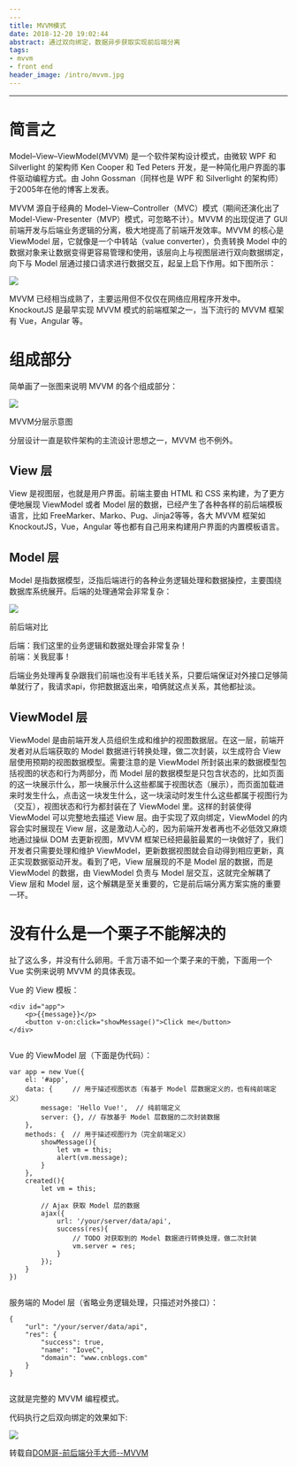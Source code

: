 ```yaml
---
---
title: MVVM模式
date: 2018-12-20 19:02:44
abstract: 通过双向绑定，数据异步获取实现前后端分离
tags:
- mvvm
- front end
header_image: /intro/mvvm.jpg
---
```

---


# 简言之

Model–View–ViewModel(MVVM) 是一个软件架构设计模式，由微软 WPF 和 Silverlight 的架构师 Ken Cooper 和 Ted Peters 开发，是一种简化用户界面的事件驱动编程方式。由 John Gossman（同样也是 WPF 和 Silverlight 的架构师）于2005年在他的博客上发表。

MVVM 源自于经典的 Model–View–Controller（MVC）模式（期间还演化出了 Model-View-Presenter（MVP）模式，可忽略不计）。MVVM 的出现促进了 GUI 前端开发与后端业务逻辑的分离，极大地提高了前端开发效率。MVVM 的核心是 ViewModel 层，它就像是一个中转站（value converter），负责转换 Model 中的数据对象来让数据变得更容易管理和使用，该层向上与视图层进行双向数据绑定，向下与 Model 层通过接口请求进行数据交互，起呈上启下作用。如下图所示：

![](https://images2017.cnblogs.com/blog/882926/201711/882926-20171115175942921-775941263.png)


MVVM 已经相当成熟了，主要运用但不仅仅在网络应用程序开发中。KnockoutJS 是最早实现 MVVM 模式的前端框架之一，当下流行的 MVVM 框架有 Vue，Angular 等。

# 组成部分

简单画了一张图来说明 MVVM 的各个组成部分：

![](https://images2017.cnblogs.com/blog/882926/201711/882926-20171115175958671-1955710845.png)

MVVM分层示意图

分层设计一直是软件架构的主流设计思想之一，MVVM 也不例外。

##  View 层

View 是视图层，也就是用户界面。前端主要由 HTML 和 CSS 来构建，为了更方便地展现 ViewModel 或者 Model 层的数据，已经产生了各种各样的前后端模板语言，比如 FreeMarker、Marko、Pug、Jinja2等等，各大 MVVM 框架如 KnockoutJS，Vue，Angular 等也都有自己用来构建用户界面的内置模板语言。

## Model 层

Model 是指数据模型，泛指后端进行的各种业务逻辑处理和数据操控，主要围绕数据库系统展开。后端的处理通常会非常复杂：

![](https://images2017.cnblogs.com/blog/882926/201711/882926-20171115180046718-1139564648.png)

前后端对比

后端：我们这里的业务逻辑和数据处理会非常复杂！  
前端：关我屁事！

后端业务处理再复杂跟我们前端也没有半毛钱关系，只要后端保证对外接口足够简单就行了，我请求api，你把数据返出来，咱俩就这点关系，其他都扯淡。

## ViewModel 层

ViewModel 是由前端开发人员组织生成和维护的视图数据层。在这一层，前端开发者对从后端获取的 Model 数据进行转换处理，做二次封装，以生成符合 View 层使用预期的视图数据模型。需要注意的是 ViewModel 所封装出来的数据模型包括视图的状态和行为两部分，而 Model 层的数据模型是只包含状态的，比如页面的这一块展示什么，那一块展示什么这些都属于视图状态（展示），而页面加载进来时发生什么，点击这一块发生什么，这一块滚动时发生什么这些都属于视图行为（交互），视图状态和行为都封装在了 ViewModel 里。这样的封装使得 ViewModel 可以完整地去描述 View 层。由于实现了双向绑定，ViewModel 的内容会实时展现在 View 层，这是激动人心的，因为前端开发者再也不必低效又麻烦地通过操纵 DOM 去更新视图，MVVM 框架已经把最脏最累的一块做好了，我们开发者只需要处理和维护 ViewModel，更新数据视图就会自动得到相应更新，真正实现数据驱动开发。看到了吧，View 层展现的不是 Model 层的数据，而是 ViewModel 的数据，由 ViewModel 负责与 Model 层交互，这就完全解耦了 View 层和 Model 层，这个解耦是至关重要的，它是前后端分离方案实施的重要一环。

# 没有什么是一个栗子不能解决的

扯了这么多，并没有什么卵用。千言万语不如一个栗子来的干脆，下面用一个 Vue 实例来说明 MVVM 的具体表现。

Vue 的 View 模板：

```
<div id="app">
    <p>{{message}}</p>
    <button v-on:click="showMessage()">Click me</button>
</div>
 
```

Vue 的 ViewModel 层（下面是伪代码）：

```
var app = new Vue({
    el: '#app',
    data: {     // 用于描述视图状态（有基于 Model 层数据定义的，也有纯前端定义）
        message: 'Hello Vue!',  // 纯前端定义
        server: {}, // 存放基于 Model 层数据的二次封装数据
    },
    methods: {  // 用于描述视图行为（完全前端定义）
        showMessage(){
            let vm = this;
            alert(vm.message);
        }
    },
    created(){
        let vm = this;

        // Ajax 获取 Model 层的数据
        ajax({
            url: '/your/server/data/api',
            success(res){
                // TODO 对获取到的 Model 数据进行转换处理，做二次封装
                vm.server = res;
            }
        });
    }
})
 
```

服务端的 Model 层（省略业务逻辑处理，只描述对外接口）：

```
{
    "url": "/your/server/data/api",
    "res": {
        "success": true,
        "name": "IoveC",
        "domain": "www.cnblogs.com"
    }
}
 
```

这就是完整的 MVVM 编程模式。

代码执行之后双向绑定的效果如下:

![](https://images2017.cnblogs.com/blog/882926/201711/882926-20171115180107812-1002364123.gif)

转载自[DOM哥-前后端分手大师--MVVM](https://www.cnblogs.com/iovec/p/7840228.html)
<!--stackedit_data:
eyJoaXN0b3J5IjpbNzk1NzE0NjkzXX0=
-->
